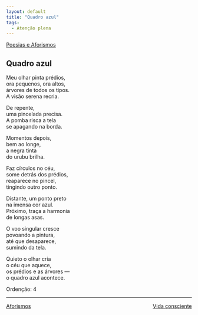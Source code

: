 ```yaml
---
layout: default
title: "Quadro azul"
tags:
  - Atenção plena
--- 
```




[Poesias e Aforismos](./)

## Quadro azul

Meu olhar pinta prédios,  
ora pequenos, ora altos,  
árvores de todos os tipos.  
A visão serena recria.

De repente,  
uma pincelada precisa.  
A pomba risca a tela  
se apagando na borda.

Momentos depois,  
bem ao longe,  
a negra tinta  
do urubu brilha.

Faz círculos no céu,  
some detrás dos prédios,  
reaparece no pincel,  
tingindo outro ponto.

Distante, um ponto preto  
na imensa cor azul.  
Próximo, traça a harmonia  
de longas asas.

O voo singular cresce  
povoando a pintura,  
até que desaparece,  
sumindo da tela.  
  
Quieto o olhar cria  
o céu que aquece,  
os prédios e as árvores —  
o quadro azul acontece.

Ordenção: 4

---

<div style="display: flex; justify-content: space-between;">
  <a href="./aforismos.html">Aforismos</a>
  <a href="./vida-consciente.html">Vida consciente</a>
</div>
